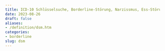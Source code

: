 ```yaml
---
title: ICD-10 Schlüsselsuche, Borderline-Störung, Narzissmus, Ess-Störung, ADHS, Depression
date: 2023-08-26
draft: false
aliases:
- /definition/dsm.htm
categories:
- borderline
slug: dsm
---
```



